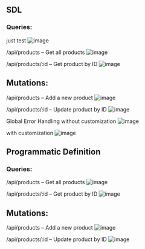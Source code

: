 ## SDL
### Queries: 
just test
![image](https://github.com/user-attachments/assets/32f14806-1fdd-44d4-ba08-f3aaaa6ec628)

/api/products – Get all products
![image](https://github.com/user-attachments/assets/3f1b529a-3d98-47fc-b4c6-855065e7e73a)

/api/products/:id – Get product by ID
![image](https://github.com/user-attachments/assets/af830585-4c6a-401a-a9ee-f80b5a6dd9f8)


## Mutations:
/api/products – Add a new product
![image](https://github.com/user-attachments/assets/e2a1d261-2726-4fc6-b7a0-640dd9040d5b)

/api/products/:id – Update product by ID
![image](https://github.com/user-attachments/assets/db78c772-92dd-43dd-82c9-084679803044)

Global Error Handling
without customization
![image](https://github.com/user-attachments/assets/9a7ca862-791d-4999-813e-40028a7910c7)

with customization
![image](https://github.com/user-attachments/assets/a5a813db-c89a-4a25-b53f-165d87d4f8a2)


## Programmatic Definition
### Queries:
/api/products – Get all products
![image](https://github.com/user-attachments/assets/bac1162c-7075-4ae2-80b1-e51ee6f7e417)

/api/products/:id – Get product by ID
![image](https://github.com/user-attachments/assets/d870837e-8624-4cb3-ad55-571b1c19f906)


## Mutations:
/api/products – Add a new product
![image](https://github.com/user-attachments/assets/0e771c48-aa35-41b3-9033-09f5ff7f6289)

/api/products/:id – Update product by ID
![image](https://github.com/user-attachments/assets/c351bf72-dc7a-46bd-ad5d-725215deb62c)
